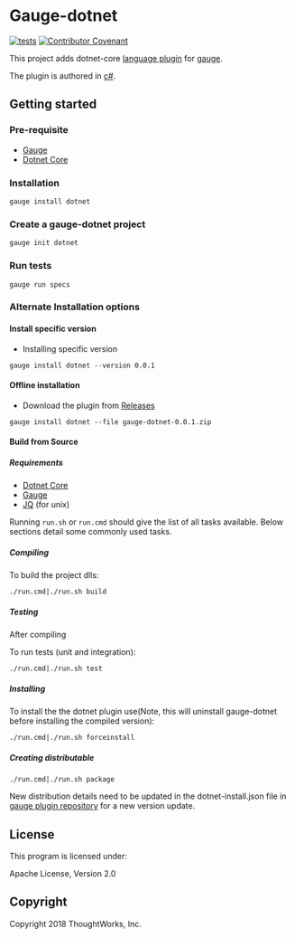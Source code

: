 # Gauge-dotnet
[![tests](https://github.com/getgauge/gauge-dotnet/workflows/tests/badge.svg)](https://github.com/getgauge/gauge-dotnet/actions?query=workflow%3Atests)
[![Contributor Covenant](https://img.shields.io/badge/Contributor%20Covenant-v1.4%20adopted-ff69b4.svg)](CODE_OF_CONDUCT.md)


This project adds dotnet-core [language plugin](https://docs.gauge.org/latest/installation.html#language-runner) for [gauge](http://gauge.org).

The plugin is authored in [c#](https://en.wikipedia.org/wiki/C_Sharp_(programming_language)).

## Getting started

### Pre-requisite

- [Gauge](https://gauge.org)
- [Dotnet Core](https://docs.microsoft.com/en-us/dotnet/core/index)


### Installation

```
gauge install dotnet
```

### Create a gauge-dotnet project

```
gauge init dotnet
```

### Run tests

```
gauge run specs
```

### Alternate Installation options

#### Install specific version
* Installing specific version
```
gauge install dotnet --version 0.0.1
```

#### Offline installation

* Download the plugin from [Releases](https://github.com/getgauge/gauge-dotnet/releases)
```
gauge install dotnet --file gauge-dotnet-0.0.1.zip
```

#### Build from Source

##### Requirements
* [Dotnet Core](https://docs.microsoft.com/en-us/dotnet/core/index)
* [Gauge](http://getgauge.io)
* [JQ](https://stedolan.github.io/jq/) (for unix)


Running `run.sh` or `run.cmd` should give the list of all tasks available. Below sections detail some commonly used tasks.

##### Compiling

To build the project dlls:

````
./run.cmd|./run.sh build
````
##### Testing

After compiling

To run tests (unit and integration):

````
./run.cmd|./run.sh test
````

##### Installing

To install the the dotnet plugin use(Note, this will uninstall gauge-dotnet before installing the compiled version):

````
./run.cmd|./run.sh forceinstall
````

##### Creating distributable

````
./run.cmd|./run.sh package
````

New distribution details need to be updated in the dotnet-install.json file in  [gauge plugin repository](https://github.com/getgauge/gauge-repository) for a new version update.

## License

This program is licensed under:

Apache License, Version 2.0

## Copyright

Copyright 2018 ThoughtWorks, Inc.
